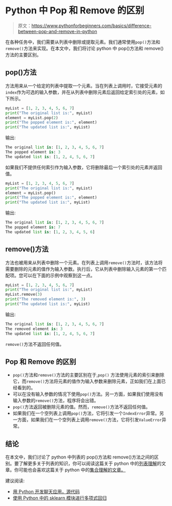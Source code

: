 # Python 中 Pop 和 Remove 的区别

> 原文：<https://www.pythonforbeginners.com/basics/difference-between-pop-and-remove-in-python>

在各种任务中，我们需要从列表中删除或提取元素。我们通常使用`pop()`方法和`remove()`方法来实现。在本文中，我们将讨论 python 中 pop()方法和 remove()方法的主要区别。

## pop()方法

方法用来从一个给定的列表中提取一个元素。当在列表上调用时，它接受元素的`index`作为可选的输入参数，并在从列表中删除元素后返回给定索引处的元素，如下所示。

```py
myList = [1, 2, 3, 4, 5, 6, 7]
print("The original list is:", myList)
element = myList.pop(2)
print("The popped element is:", element)
print("The updated list is:", myList)
```

输出:

```py
The original list is: [1, 2, 3, 4, 5, 6, 7]
The popped element is: 3
The updated list is: [1, 2, 4, 5, 6, 7]
```

如果我们不提供任何索引作为输入参数，它将删除最后一个索引处的元素并返回值。

```py
myList = [1, 2, 3, 4, 5, 6, 7]
print("The original list is:", myList)
element = myList.pop()
print("The popped element is:", element)
print("The updated list is:", myList)
```

输出:

```py
The original list is: [1, 2, 3, 4, 5, 6, 7]
The popped element is: 7
The updated list is: [1, 2, 3, 4, 5, 6]
```

## remove()方法

方法也被用来从列表中删除一个元素。在列表上调用`remove()`方法时，该方法将需要删除的元素的值作为输入参数。执行后，它从列表中删除输入元素的第一个匹配项。您可以在下面的示例中观察到这一点。

```py
myList = [1, 2, 3, 4, 5, 6, 7]
print("The original list is:", myList)
myList.remove(3)
print("The removed element is:", 3)
print("The updated list is:", myList)
```

输出:

```py
The original list is: [1, 2, 3, 4, 5, 6, 7]
The removed element is: 3
The updated list is: [1, 2, 4, 5, 6, 7]
```

`remove()`方法不返回任何值。

## Pop 和 Remove 的区别

*   `pop()`方法和`remove()`方法的主要区别在于,`pop()` 方法使用元素的索引来删除它，而`remove()`方法将元素的值作为输入参数来删除元素，正如我们在上面已经看到的。
*   可以在没有输入参数的情况下使用`pop()`方法。另一方面，如果我们使用没有输入参数的`remove()`方法，程序将会出错。
*   `pop()`方法返回被删除元素的值。然而，`remove()`方法不返回任何值。
*   如果我们在一个空列表上调用`pop()`方法，它将引发一个`IndexError`异常。另一方面，如果我们在一个空列表上调用`remove()`方法，它将引发`ValueError`异常。

## 结论

在本文中，我们讨论了 python 中列表的 pop()方法和 remove()方法之间的区别。要了解更多关于列表的知识，你可以阅读这篇关于 python 中的[列表理解](https://www.pythonforbeginners.com/basics/list-comprehensions-in-python)的文章。你可能也会喜欢这篇关于 python 中的[集合理解的文章。](https://www.pythonforbeginners.com/basics/set-comprehension-in-python)

建议阅读:

*   [用 Python 开发聊天应用，源代码](https://codinginfinite.com/python-chat-application-tutorial-source-code/)
*   [使用 Python 中的 sklearn 模块进行多项式回归](https://codinginfinite.com/polynomial-regression-using-sklearn-module-in-python/)